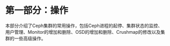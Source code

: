 # 第一部分：操作

本部分介绍了Ceph集群的常用操作，包括Ceph进程的起停、集群状态的监控、用户管理、Monitor的增加和删除、OSD的增加和删除、Crushmap的修改以及集群的一些高级操作。
